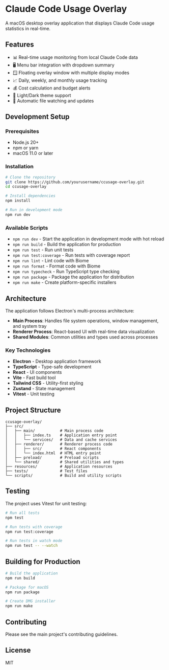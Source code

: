 # Claude Code Usage Overlay

A macOS desktop overlay application that displays Claude Code usage statistics in real-time.

## Features

- 📊 Real-time usage monitoring from local Claude Code data
- 🖥️ Menu bar integration with dropdown summary
- 🪟 Floating overlay window with multiple display modes
- 📈 Daily, weekly, and monthly usage tracking
- 💰 Cost calculation and budget alerts
- 🎨 Light/Dark theme support
- 🔄 Automatic file watching and updates

## Development Setup

### Prerequisites

- Node.js 20+
- npm or yarn
- macOS 11.0 or later

### Installation

```bash
# Clone the repository
git clone https://github.com/yourusername/ccusage-overlay.git
cd ccusage-overlay

# Install dependencies
npm install

# Run in development mode
npm run dev
```

### Available Scripts

- `npm run dev` - Start the application in development mode with hot reload
- `npm run build` - Build the application for production
- `npm run test` - Run unit tests
- `npm run test:coverage` - Run tests with coverage report
- `npm run lint` - Lint code with Biome
- `npm run format` - Format code with Biome
- `npm run typecheck` - Run TypeScript type checking
- `npm run package` - Package the application for distribution
- `npm run make` - Create platform-specific installers

## Architecture

The application follows Electron's multi-process architecture:

- **Main Process**: Handles file system operations, window management, and system tray
- **Renderer Process**: React-based UI with real-time data visualization
- **Shared Modules**: Common utilities and types used across processes

### Key Technologies

- **Electron** - Desktop application framework
- **TypeScript** - Type-safe development
- **React** - UI components
- **Vite** - Fast build tool
- **Tailwind CSS** - Utility-first styling
- **Zustand** - State management
- **Vitest** - Unit testing

## Project Structure

```
ccusage-overlay/
├── src/
│   ├── main/           # Main process code
│   │   ├── index.ts    # Application entry point
│   │   └── services/   # Data and cache services
│   ├── renderer/       # Renderer process code
│   │   ├── src/        # React components
│   │   └── index.html  # HTML entry point
│   ├── preload/        # Preload scripts
│   └── shared/         # Shared utilities and types
├── resources/          # Application resources
├── tests/              # Test files
└── scripts/            # Build and utility scripts
```

## Testing

The project uses Vitest for unit testing:

```bash
# Run all tests
npm test

# Run tests with coverage
npm run test:coverage

# Run tests in watch mode
npm run test -- --watch
```

## Building for Production

```bash
# Build the application
npm run build

# Package for macOS
npm run package

# Create DMG installer
npm run make
```

## Contributing

Please see the main project's contributing guidelines.

## License

MIT